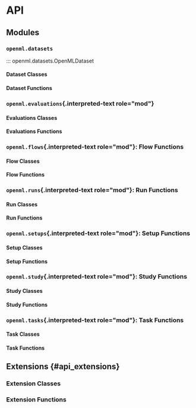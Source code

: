 # API

## Modules

### `openml.datasets`

::: openml.datasets.OpenMLDataset

[//]: # (::: {.automodule no-members="" no-inherited-members=""})
[//]: # (openml.datasets)
[//]: # (:::)

#### Dataset Classes

[//]: # (::: currentmodule)
[//]: # (openml.datasets)
[//]: # (:::)
[//]: # ()
[//]: # (::: {.autosummary toctree="generated/" template="class.rst"})
[//]: # (OpenMLDataFeature OpenMLDataset)
[//]: # (:::)

#### Dataset Functions

[//]: # (::: currentmodule)
[//]: # (openml.datasets)
[//]: # (:::)
[//]: # ()
[//]: # (::: {.autosummary toctree="generated/" template="function.rst"})
[//]: # (attributes_arff_from_df check_datasets_active create_dataset)
[//]: # (delete_dataset get_dataset get_datasets list_datasets list_qualities)
[//]: # (status_update edit_dataset fork_dataset)
[//]: # (:::)

### `openml.evaluations`{.interpreted-text role="mod"}

[//]: # (::: {.automodule no-members="" no-inherited-members=""})
[//]: # (openml.evaluations)
[//]: # (:::)

#### Evaluations Classes

[//]: # (::: currentmodule)
[//]: # (openml.evaluations)
[//]: # (:::)
[//]: # ()
[//]: # (::: {.autosummary toctree="generated/" template="class.rst"})
[//]: # (OpenMLEvaluation)
[//]: # (:::)
[//]: # ()
#### Evaluations Functions

[//]: # (::: currentmodule)
[//]: # (openml.evaluations)
[//]: # (:::)
[//]: # ()
[//]: # (::: {.autosummary toctree="generated/" template="function.rst"})
[//]: # (list_evaluations list_evaluation_measures list_evaluations_setups)
[//]: # (:::)

### `openml.flows`{.interpreted-text role="mod"}: Flow Functions

[//]: # (::: {.automodule no-members="" no-inherited-members=""})
[//]: # (openml.flows)
[//]: # (:::)

#### Flow Classes

[//]: # (::: currentmodule)
[//]: # (openml.flows)
[//]: # (:::)
[//]: # ()
[//]: # (::: {.autosummary toctree="generated/" template="class.rst"})
[//]: # (OpenMLFlow)
[//]: # (:::)
[//]: # ()
#### Flow Functions

[//]: # (::: currentmodule)
[//]: # (openml.flows)
[//]: # (:::)
[//]: # ()
[//]: # (::: {.autosummary toctree="generated/" template="function.rst"})
[//]: # (assert_flows_equal delete_flow flow_exists get_flow list_flows)
[//]: # (:::)

### `openml.runs`{.interpreted-text role="mod"}: Run Functions

[//]: # (::: {.automodule no-members="" no-inherited-members=""})
[//]: # (openml.runs)
[//]: # (:::)

#### Run Classes

[//]: # (::: currentmodule)
[//]: # (openml.runs)
[//]: # (:::)
[//]: # ()
[//]: # (::: {.autosummary toctree="generated/" template="class.rst"})
[//]: # (OpenMLRun)
[//]: # (:::)

#### Run Functions

[//]: # (::: currentmodule)
[//]: # (openml.runs)
[//]: # (:::)
[//]: # ()
[//]: # (::: {.autosummary toctree="generated/" template="function.rst"})
[//]: # (delete_run get_run get_runs get_run_trace initialize_model_from_run)
[//]: # (initialize_model_from_trace list_runs run_model_on_task run_flow_on_task)
[//]: # (run_exists)
[//]: # (:::)

### `openml.setups`{.interpreted-text role="mod"}: Setup Functions

[//]: # (::: {.automodule no-members="" no-inherited-members=""})
[//]: # (openml.setups)
[//]: # (:::)

#### Setup Classes

[//]: # (::: currentmodule)
[//]: # (openml.setups)
[//]: # (:::)
[//]: # ()
[//]: # (::: {.autosummary toctree="generated/" template="class.rst"})
[//]: # (OpenMLParameter OpenMLSetup)
[//]: # (:::)

#### Setup Functions

[//]: # (::: currentmodule)
[//]: # (openml.setups)
[//]: # (:::)
[//]: # ()
[//]: # (::: {.autosummary toctree="generated/" template="function.rst"})
[//]: # (get_setup initialize_model list_setups setup_exists)
[//]: # (:::)

### `openml.study`{.interpreted-text role="mod"}: Study Functions

[//]: # (::: {.automodule no-members="" no-inherited-members=""})
[//]: # (openml.study)
[//]: # (:::)

#### Study Classes

[//]: # (::: currentmodule)
[//]: # (openml.study)
[//]: # (:::)
[//]: # ()
[//]: # (::: {.autosummary toctree="generated/" template="class.rst"})
[//]: # (OpenMLBenchmarkSuite OpenMLStudy)
[//]: # (:::)

#### Study Functions

[//]: # (::: currentmodule)
[//]: # (openml.study)
[//]: # (:::)
[//]: # ()
[//]: # (::: {.autosummary toctree="generated/" template="function.rst"})
[//]: # (attach_to_study attach_to_suite create_benchmark_suite create_study)
[//]: # (delete_study delete_suite detach_from_study detach_from_suite get_study)
[//]: # (get_suite list_studies list_suites update_study_status)
[//]: # (update_suite_status)
[//]: # (:::)
[//]: # ()
### `openml.tasks`{.interpreted-text role="mod"}: Task Functions

[//]: # (::: {.automodule no-members="" no-inherited-members=""})
[//]: # (openml.tasks)
[//]: # (:::)

#### Task Classes

[//]: # (::: currentmodule)
[//]: # (openml.tasks)
[//]: # (:::)

[//]: # (::: {.autosummary toctree="generated/" template="class.rst"})
[//]: # (OpenMLClassificationTask OpenMLClusteringTask OpenMLLearningCurveTask)
[//]: # (OpenMLRegressionTask OpenMLSplit OpenMLSupervisedTask OpenMLTask)
[//]: # (TaskType)
[//]: # (:::)

#### Task Functions

[//]: # (::: currentmodule)
[//]: # (openml.tasks)
[//]: # (:::)
[//]: # ()
[//]: # (::: {.autosummary toctree="generated/" template="function.rst"})
[//]: # (create_task delete_task get_task get_tasks list_tasks)
[//]: # (:::)

## Extensions {#api_extensions}

[//]: # (::: {.automodule no-members="" no-inherited-members=""})
[//]: # (openml.extensions)
[//]: # (:::)

### Extension Classes

[//]: # (::: currentmodule)
[//]: # (openml.extensions)
[//]: # (:::)
[//]: # ()
[//]: # (::: {.autosummary toctree="generated/" template="class.rst"})
[//]: # (Extension sklearn.SklearnExtension)
[//]: # (:::)
[//]: # ()
### Extension Functions

[//]: # (::: currentmodule)
[//]: # (openml.extensions)
[//]: # (:::)
[//]: # ()
[//]: # (::: {.autosummary toctree="generated/" template="function.rst"})
[//]: # (get_extension_by_flow get_extension_by_model register_extension)
[//]: # (:::)
